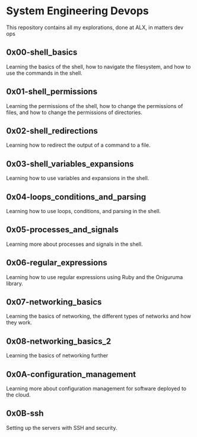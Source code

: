 # System Engineering Devops

This repository contains all my explorations, done at ALX, in matters dev ops

## 0x00-shell_basics

Learning the basics of the shell, how to navigate the filesystem, and how to use the commands in the shell.

## 0x01-shell_permissions

Learning the permissions of the shell, how to change the permissions of files, and how to change the permissions of directories.

## 0x02-shell_redirections

Learning how to redirect the output of a command to a file.

## 0x03-shell_variables_expansions

Learning how to use variables and expansions in the shell.

## 0x04-loops_conditions_and_parsing

Learning how to use loops, conditions, and parsing in the shell.

## 0x05-processes_and_signals

Learning more about processes and signals in the shell.

## 0x06-regular_expressions

Learning how to use regular expressions using Ruby and the Oniguruma library.

## 0x07-networking_basics

Learning the basics of networking, the different types of networks and how they work.

## 0x08-networking_basics_2

Learning the basics of networking further

## 0x0A-configuration_management

Learning more about configuration management for software deployed to the cloud.

## 0x0B-ssh

Setting up the servers with SSH and security.
